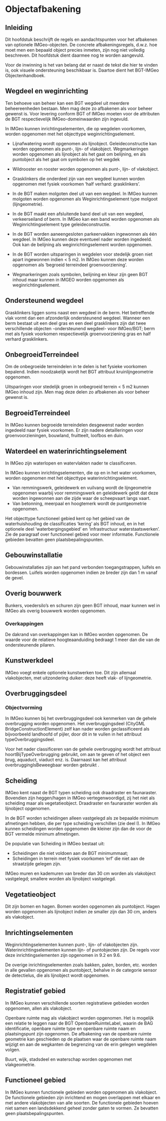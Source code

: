 # Objectafbakening

## Inleiding

Dit hoofdstuk beschrijft de regels en aandachtspunten voor het afbakenen van optionele IMGeo-objecten. De concrete afbakeningsregels, d.w.z. hoe moet men een bepaald object precies inmeten, zijn nog niet volledig beschreven. Dit hoofdstuk dient daarmee nog te worden aangevuld.

Voor de inwinning is het van belang dat er naast de tekst die hier te vinden is, ook visuele ondersteuning beschikbaar is. Daartoe dient het BGT-IMGeo Objectenhandboek.

## Wegdeel en weginrichting

Ten behoeve van beheer kan een BGT wegdeel uit meerdere beheereenheden bestaan. Men mag deze zo afbakenen als voor beheer gewenst is. Voor levering conform BGT of IMGeo moeten voor de attributen de BGT respectievelijk IMGeo-domeinwaarden zijn ingevuld.

In IMGeo kunnen inrichtingselementen, die op wegdelen voorkomen, worden opgenomen met het objecttype weginrichtingselement.

-   Lijnafwatering wordt opgenomen als lijnobject. Geleideconstructie kan worden opgenomen als punt-, lijn- of vlakobject. Wegmarkeringen worden opgenomen als lijnobject als het gaat om belijning, en als puntobject als het gaat om
    symbolen op het wegdek

-   Wildrooster en rooster worden opgenomen als punt-, lijn- of vlakobject.

-   Grasklinkers die onderdeel zijn van een wegdeel kunnen worden opgenomen met fysiek voorkomen ‘half verhard: grasklinkers’.

-   In de BGT maken molgoten deel uit van een wegdeel. In IMGeo kunnen molgoten worden opgenomen als Weginrichtingselement type molgoot (lijngeometrie).

-   In de BGT maakt een afsluitende band deel uit van een wegdeel, verkeerseiland of berm. In IMGeo kan een band worden opgenomen als Weginrichtingselement type geleideconstructie.

-   In de BGT worden aaneengesloten parkeervakken ingewonnen als één wegdeel. In IMGeo kunnen deze eventueel nader worden ingedeeld. Ook kan de belijning als weginrichtingselement worden opgenomen.

-   In de BGT worden uitsparingen in wegdelen voor stedelijk groen niet apart ingewonnen indien \< 5 m2. In IMGeo kunnen deze worden opgenomen als ‘begroeid terreindeel groenvoorziening’.

-   Wegmarkeringen zoals symbolen, belijning en kleur zijn geen BGT inhoud maar kunnen in IMGEO worden opgenomen als weginrichtingselement.

## Ondersteunend wegdeel

Grasklinkers liggen soms naast een wegdeel in de berm. Het betreffende vlak vormt dan een afzonderlijk ondersteunend wegdeel. Wanneer een berm bestaat uit een deel gras en een deel grasklinkers zijn dat twee verschillende objecten
-ondersteunend wegdeel- voor IMGeo/BGT; berm met als fysiek voorkomen respectievelijk groenvoorziening gras en half verhard grasklinkers.

## OnbegroeidTerreindeel

Om de onbegroeide terreindelen in te delen is het fysieke voorkomen bepalend.
Indien noodzakelijk wordt het BGT attribuut kruinlijngeometrie opgenomen.

Uitsparingen voor stedelijk groen in onbegroeid terrein \< 5 m2 kunnen IMGeo inhoud zijn. Men mag deze delen zo afbakenen als voor beheer gewenst is.

## BegroeidTerreindeel

In IMGeo kunnen begroeide terreindelen desgewenst nader worden ingedeeld naar fysiek voorkomen. Er zijn nadere detailleringen voor groenvoorzieningen,
bouwland, fruitteelt, loofbos en duin.

## Waterdeel en waterinrichtingselement

In IMGeo zijn waterlopen en watervlakten nader te classificeren.

In IMGeo kunnen inrichtingselementen, die op en in het water voorkomen, worden opgenomen met het objecttype waterinrichtingselement.

-   Van remmingswerk, geleidewerk en vuilvang wordt de lijngeometrie opgenomen waarbij voor remmingswerk en geleidewerk geldt dat deze worden ingewonnen aan die zijde waar de scheepvaart langs vaart.
-   Van betonning, meerpaal en hoogtemerk wordt de puntgeometrie opgenomen.

Het objecttype functioneel gebied kent op het gebied van de waterhuishouding de classificaties ‘kering’ als BGT inhoud, en in het optionele deel ‘waterbergingsgebied’ en ‘infrastructuur waterstaatswerken’. Zie de paragraaf
over functioneel gebied voor meer informatie.
Functionele gebieden bevatten geen plaatsbepalingspunten.

## Gebouwinstallatie

Gebouwinstallaties zijn aan het pand verbonden toegangstrappen, luifels en bordessen. Luifels worden opgenomen indien ze breder zijn dan 1 m vanaf de gevel.

## Overig bouwwerk

Bunkers, voedersilo’s en schuren zijn geen BGT inhoud, maar kunnen wel in IMGeo als overig bouwwerk worden opgenomen.

### Overkappingen

De dakrand van overkappingen kan in IMGeo worden opgenomen. De waarde voor de relatieve hoogteaanduiding bedraagt 1 meer dan die van de ondersteunende
pilaren.

## Kunstwerkdeel

IMGeo voegt enkele optionele kunstwerken toe. Dit zijn allemaal vlakobjecten, met uitzondering duiker: deze heeft vlak- of lijngeometrie.

## Overbruggingsdeel

### Objectvorming

In IMGeo kunnen bij het overbruggingsdeel ook kenmerken van de gehele overbrugging worden opgenomen. Het overbruggingsdeel (CityGML BridgeConstructionElement) zelf kan nader worden geclassificeerd als bijvoorbeeld landhoofd of pijler, door dit in te vullen in het attribuut typeOverbruggingsdeel.

Voor het nader classificeren van de gehele overbrugging wordt het attribuut
hoortBijTypeOverbrugging gebruikt, om aan te geven of het object een brug,
aquaduct, viaduct enz. is. Daarnaast kan het attribuut overbruggingIsBeweegbaar
worden gebruikt .

## Scheiding

IMGeo kent naast de BGT typen scheiding ook draadraster en faunaraster. Bovendien zijn heggen/hagen in IMGeo vertegenwoordigd, zij het niet als scheiding maar als vegetatieobject. Draadraster en faunaraster worden als lijnobject opgenomen.

In de BGT worden scheidingen alleen vastgelegd als ze bepaalde minimum afmetingen hebben, die per type scheiding verschillen (zie deel I). In IMGeo kunnen scheidingen worden opgenomen die kleiner zijn dan de voor de BGT vermelde minimum afmetingen.

De populatie van Scheiding in IMGeo bestaat uit:

-   Scheidingen die niet voldoen aan de BGT minimummaat;
-   Scheidingen in terrein met fysiek voorkomen ‘erf’ die niet aan de straatzijde gelegen zijn.

IMGeo muren en kademuren van breder dan 30 cm worden als vlakobject vastgelegd; smallere worden als lijnobject vastgelegd.

## Vegetatieobject

Dit zijn bomen en hagen. Bomen worden opgenomen als puntobject. Hagen worden opgenomen als lijnobject indien ze smaller zijn dan 30 cm, anders als vlakobject.

## Inrichtingselementen

Weginrichtingselementen kunnen punt-, lijn- of vlakobjecten zijn.
Waterinrichtingselementen kunnen lijn- of puntobjecten zijn. De regels voor deze inrichtingselementen zijn opgenomen in 9.2 en 9.6.

De overige inrichtingselementen zoals bakken, palen, borden, etc. worden in alle gevallen opgenomen als puntobject, behalve in de categorie sensor de detectielus, die als lijnobject wordt opgenomen.

## Registratief gebied

In IMGeo kunnen verschillende soorten registratieve gebieden worden opgenomen, allen als vlakobject.

Openbare ruimte mag als vlakobject worden opgenomen. Het is mogelijk een relatie te leggen naar de BGT OpenbareRuimteLabel, waarin de BAG identificatie, openbare ruimte type en openbare ruimte naam en plaatsingspunt zijn opgenomen. De afbakening van de openbare ruimte geometrie kan geschieden op de plaatsen waar de openbare ruimte naam wijzigt en aan de wegkanten de begrenzing van de erin gelegen wegdelen volgen.

Buurt, wijk, stadsdeel en waterschap worden opgenomen met vlakgeometrie.

## Functioneel gebied

In IMGeo kunnen functionele gebieden worden opgenomen als vlakobject. De functionele gebieden zijn inrichtend en mogen overlappen met elkaar en met andere vlakobjecten van alle soorten. De functionele gebieden hoeven niet samen
een landsdekkend geheel zonder gaten te vormen. Ze bevatten geen plaatsbepalingspunten.

